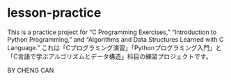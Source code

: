 # lesson-practice
This is a practice project for “C Programming Exercises,” “Introduction to Python Programming,” and “Algorithms and Data Structures Learned with C Language.”
これは「Cプログラミング演習」「Pythonプログラミング入門」と「C言語で学ぶアルゴリズムとデータ構造」科目の練習プロジェクトです。

BY CHENG CAN